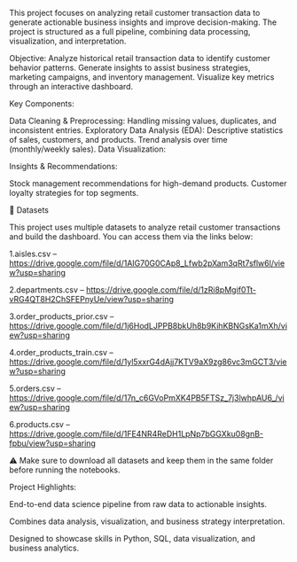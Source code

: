 This project focuses on analyzing retail customer transaction data to generate actionable business insights and improve decision-making. The project is structured as a full pipeline, combining data processing, visualization, and interpretation.

Objective:
Analyze historical retail transaction data to identify customer behavior patterns.
Generate insights to assist business strategies, marketing campaigns, and inventory management.
Visualize key metrics through an interactive dashboard.

Key Components:

Data Cleaning & Preprocessing:
Handling missing values, duplicates, and inconsistent entries.
Exploratory Data Analysis (EDA):
Descriptive statistics of sales, customers, and products.
Trend analysis over time (monthly/weekly sales).
Data Visualization:


Insights & Recommendations:

Stock management recommendations for high-demand products.
Customer loyalty strategies for top segments.

📂 Datasets

This project uses multiple datasets to analyze retail customer transactions and build the dashboard. You can access them via the links below:

1.aisles.csv – https://drive.google.com/file/d/1AIG70G0CAp8_Lfwb2pXam3qRt7sflw6l/view?usp=sharing

2.departments.csv – https://drive.google.com/file/d/1zRi8pMgif0Tt-vRG4QT8H2ChSFEPnyUe/view?usp=sharing

3.order_products_prior.csv – https://drive.google.com/file/d/1j6HodLJPPB8bkUh8b9KihKBNGsKa1mXh/view?usp=sharing

4.order_products_train.csv – https://drive.google.com/file/d/1yl5xxrG4dAjj7KTV9aX9zg86vc3mGCT3/view?usp=sharing

5.orders.csv – https://drive.google.com/file/d/17n_c6GVoPmXK4PB5FTSz_7j3lwhpAU6_/view?usp=sharing

6.products.csv – https://drive.google.com/file/d/1FE4NR4ReDH1LpNp7bGGXku08gnB-fpbu/view?usp=sharing

⚠️ Make sure to download all datasets and keep them in the same folder before running the notebooks.

Project Highlights:

End-to-end data science pipeline from raw data to actionable insights.

Combines data analysis, visualization, and business strategy interpretation.

Designed to showcase skills in Python, SQL, data visualization, and business analytics.
